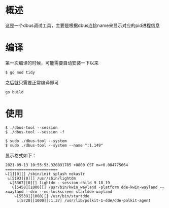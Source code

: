 # 概述
这是一个dbus调试工具，主要是根据dbus连接name来显示对应的pid进程信息

# 编译
第一次编译的时候，可能需要自动安装一下以来
```
$ go mod tidy
```
之后就只需要正常编译即可
```
go build
```

# 使用
```
$ ./dbus-tool --session
$ ./dbus-tool --session -f

$ sudo ./dbus-tool --system
$ sudo ./dbus-tool --system --name ":1.149"
```

显示格式如下：
```
2021-09-13 10:55:53.320891785 +0800 CST m=+0.084775664 =======================
↳[1][0][] /sbin/init splash nokaslr 
 ↳[5193][0][] /usr/sbin/lightdm 
  ↳[5367][0][] lightdm --session-child 9 18 19 
   ↳[5458][1000][] /usr/bin/kwin_wayland -platform dde-kwin-wayland --xwayland --drm --no-lockscreen startdde-wayland 
    ↳[5539][1000][] /usr/bin/startdde 
     ↳[5728][1000][:1.37] /usr/lib/polkit-1-dde/dde-polkit-agent
```